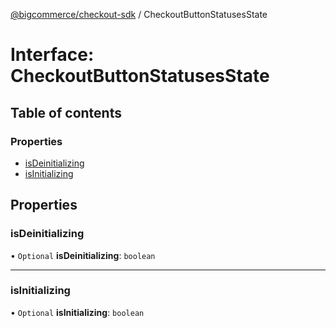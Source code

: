 [@bigcommerce/checkout-sdk](../README.md) / CheckoutButtonStatusesState

# Interface: CheckoutButtonStatusesState

## Table of contents

### Properties

- [isDeinitializing](CheckoutButtonStatusesState.md#isdeinitializing)
- [isInitializing](CheckoutButtonStatusesState.md#isinitializing)

## Properties

### isDeinitializing

• `Optional` **isDeinitializing**: `boolean`

___

### isInitializing

• `Optional` **isInitializing**: `boolean`
